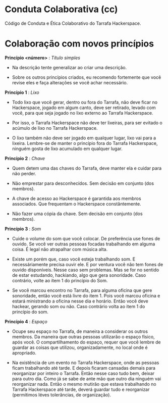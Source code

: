 Conduta Colaborativa (cc)
====================

Código de Conduta e Ética Colaborativo do Tarrafa Hackerspace.

# Colaboração com novos princípios

__Princípio <número>__ : _Título simples_

- Na descrição tente generalizar ao criar uma descrição.

- Sobre os outros princípios criados, eu recomendo fortemente que você revise eles e faça alterações se você achar necessário.

__Princípio 1__ : _Lixo_

- Todo lixo que você gerar, dentro ou fora do Tarrafa, não deve ficar no Hackerspace, jogado em algum canto, deve ser retirado, levado com você, para que seja jogado no lixo externo ao Tarrafa Hackerspace.

- Por isso, o Tarrafa Hackerspace não deve ter lixeiras, para ser evitado o acúmulo de lixo no Tarrafa Hackerspace.

- O lixo também não deve ser jogado em qualquer lugar, lixo vai para a lixeira. Lembre-se de manter o princípio fora do Tarrafa Hackerspace, ninguém gosta de lixo acumulado em qualquer lugar.

__Princípio 2__ : _Chave_

- Quem detem uma das chaves do Tarrafa, deve manter ela e cuidar para não perder.

- Não emprestar para desconhecídos. Sem decisão em conjunto (dos membros).

- A chave de acesso ao Hackerspace é garantida aos membros associados. Que frequentam o Hackerspace constântemente.

- Não fazer uma cópia da chave. Sem decisão em conjunto (dos membros).

__Princípio 3__ : _Som_

- Cuide o volume do som que você colocar. De preferência use fones de ouvido. Se você ver outras pessoas focadas trabalhando em alguma coisa. É legal não atrapalhar com música alta.

- Existe um porém que, caso você esteja trabalhando som. E necessáriamente precisa ouvir ele. E por ventura você não tem fones de ouvido disponíveis. Nesse caso sem problemas. Mas se for no sentido de estar estudando, hackiando, algo que gera sonoridade. Caso contrário, volte ao item 1 do princípio do Som.

- Se você marcou encontro no Tarrafa, para alguma oficina que gere sonoridade, então você está livre do item 1. Pois você marcou oficina e estará ministrando a oficina nesse dia e horário. Então você deve hackear, gerando som ou não. Caso contrário volta ao item 1 do princípio do som.

__Princípio 4__ : _Espaço_

- Ocupe seu espaço no Tarrafa, de maneira a considerar os outros membros. Da maneira que outras pessoas utilizarão o espaço físico, após você. O compartilhamento do espaço, requer que você lembre de guardar as coisas que utilizou, organizadamente, no local onde é apropriado.

- Na existência de um evento no Tarrafa Hackerspace, onde as pessoas ficam trabalhando até tarde. E depois ficaram cansadas demais para reorganizar por inteiro o Tarrafa. Então nesse caso tudo bem, deixar para outro dia. Como já se sabe de ante mão que outro dia ninguém vai reorganizar nada. Então o mesmo mutirão que estava trabalhando no Tarrafa Hackerspace até tarde, deverá guardar tudo e reorganizar (permitimos léves tolerâncias, de organização).
